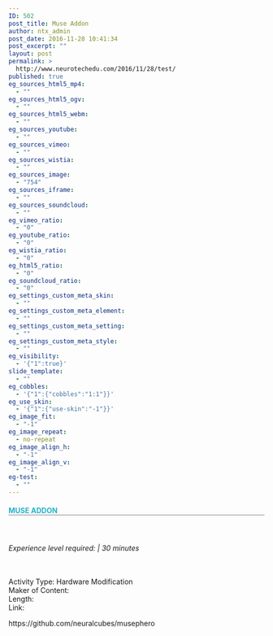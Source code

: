 ```yaml
---
ID: 502
post_title: Muse Addon
author: ntx_admin
post_date: 2016-11-28 10:41:34
post_excerpt: ""
layout: post
permalink: >
  http://www.neurotechedu.com/2016/11/28/test/
published: true
eg_sources_html5_mp4:
  - ""
eg_sources_html5_ogv:
  - ""
eg_sources_html5_webm:
  - ""
eg_sources_youtube:
  - ""
eg_sources_vimeo:
  - ""
eg_sources_wistia:
  - ""
eg_sources_image:
  - "754"
eg_sources_iframe:
  - ""
eg_sources_soundcloud:
  - ""
eg_vimeo_ratio:
  - "0"
eg_youtube_ratio:
  - "0"
eg_wistia_ratio:
  - "0"
eg_html5_ratio:
  - "0"
eg_soundcloud_ratio:
  - "0"
eg_settings_custom_meta_skin:
  - ""
eg_settings_custom_meta_element:
  - ""
eg_settings_custom_meta_setting:
  - ""
eg_settings_custom_meta_style:
  - ""
eg_visibility:
  - '{"1":true}'
slide_template:
  - ""
eg_cobbles:
  - '{"1":{"cobbles":"1:1"}}'
eg_use_skin:
  - '{"1":{"use-skin":"-1"}}'
eg_image_fit:
  - "-1"
eg_image_repeat:
  - no-repeat
eg_image_align_h:
  - "-1"
eg_image_align_v:
  - "-1"
eg-test:
  - ""
---
```

<h4 style="text-align: left; color:rgb(35, 178, 198);text-transform:uppercase; border-bottom: 1px solid grey"><strong>MUSE ADDON</strong></h4><br>
<h6 style="">Experience level required: | 30 minutes</h6><br>
Activity Type: Hardware Modification<br>
Maker of Content:<br>
Length: <br>
Link:<p style="text-align: left;">https://github.com/neuralcubes/musephero</p><br.
Topics: Method for them to provide feedback?<br>